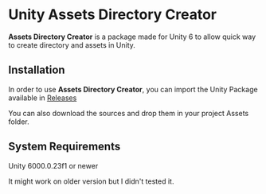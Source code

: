 # Unity Assets Directory Creator

**Assets Directory Creator** is a package made for Unity 6 to allow quick way to create directory and assets in Unity.
## Installation

In order to use **Assets Directory Creator**, you can import the Unity Package available in [Releases](https://github.com/Theo-gamedev/Unity-Assets-Directory-Creator/releases)

You can also download the sources and drop them in your project Assets folder.
## System Requirements

Unity 6000.0.23f1 or newer

It might work on older version but I didn't tested it.
